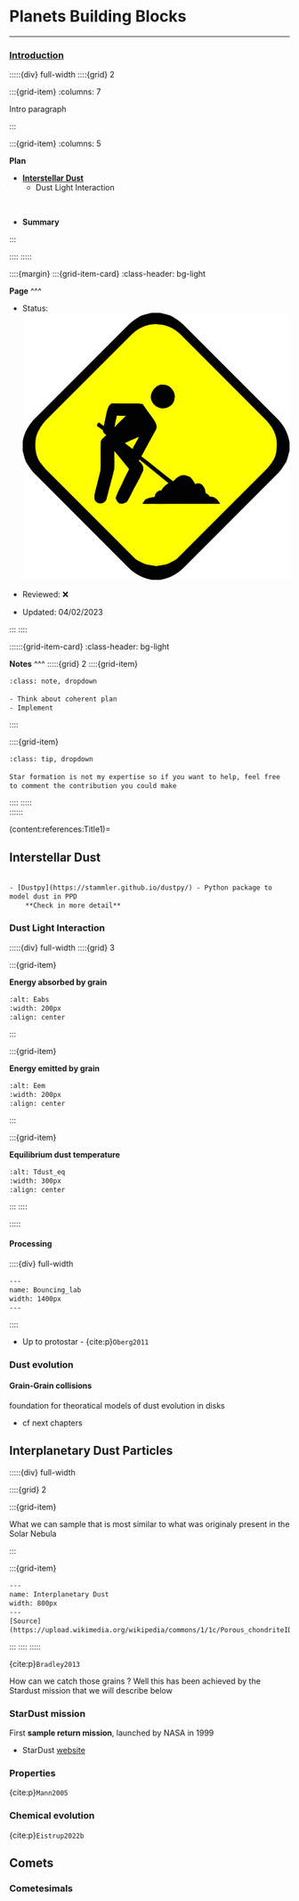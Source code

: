 # Planets Building Blocks

***

<h3> <strong> <u>  Introduction </u></strong> </h3>

:::::{div} full-width
::::{grid} 2

:::{grid-item}
:columns: 7

Intro paragraph

:::

:::{grid-item}
:columns: 5

**Plan**

- [**Interstellar Dust**](content:references:Title1) 
    - Dust Light Interaction

<br>

- **Summary**

:::

::::
:::::

::::{margin}
:::{grid-item-card}
:class-header: bg-light

**Page**
^^^

- Status: ![flag alt >](../../Docs/Svg_icons/Under_construction.svg)
  
- Reviewed: &#x274C;
       
- Updated: 04/02/2023
   
:::
::::



::::::{grid-item-card}
:class-header: bg-light

**Notes**
^^^
:::::{grid} 2
::::{grid-item}

```{admonition} To Do
:class: note, dropdown

- Think about coherent plan
- Implement

```

::::

::::{grid-item}

```{admonition} Colaboration
:class: tip, dropdown

Star formation is not my expertise so if you want to help, feel free to comment the contribution you could make

```
::::
:::::  
::::::



(content:references:Title1)=
## Interstellar Dust
    
```{warning}

- [Dustpy](https://stammler.github.io/dustpy/) - Python package to model dust in PPD
    **Check in more detail**

```
  



### Dust Light Interaction

:::::{div} full-width
::::{grid} 3 

:::{grid-item}

**Energy absorbed by grain**

```{image} Docs/Equation/Eabs.svg
:alt: Eabs
:width: 200px
:align: center
```

:::

:::{grid-item}

**Energy emitted by grain**

```{image} Docs/Equation/Eem.svg
:alt: Eem
:width: 200px
:align: center
```

:::

:::{grid-item}

**Equilibrium dust temperature**

```{image} Docs/Equation/Tdust_eq.svg
:alt: Tdust_eq
:width: 300px
:align: center
```
:::
::::

:::::


#### Processing



::::{div} full-width
```{figure} Docs/Ice-process-PPD1.png
---
name: Bouncing_lab
width: 1400px
---
```
::::


- Up to protostar - {cite:p}`Oberg2011`



### Dust evolution

#### Grain-Grain collisions

foundation for theoratical models of dust evolution in disks
- cf next chapters


## Interplanetary Dust Particles

:::::{div} full-width

::::{grid} 2

:::{grid-item}

<p class="emphase"> What we can sample that is most similar to what was originaly present in the Solar Nebula</p>

:::

:::{grid-item}

```{figure} Docs/Porous_chondriteIDP.jpg
---
name: Interplanetary Dust
width: 800px
---
[Source](https://upload.wikimedia.org/wikipedia/commons/1/1c/Porous_chondriteIDP.jpg)

```

:::
::::
:::::







{cite:p}`Bradley2013`


How can we catch those grains ? Well this has been achieved by the Stardust mission that we will describe below


### StarDust mission

First **sample return mission**, launched by NASA in 1999

- StarDust [website](https://solarsystem.nasa.gov/stardust/home/index.html)

### Properties

{cite:p}`Mann2005`



### Chemical evolution

{cite:p}`Eistrup2022b`



## Comets 


### Cometesimals




